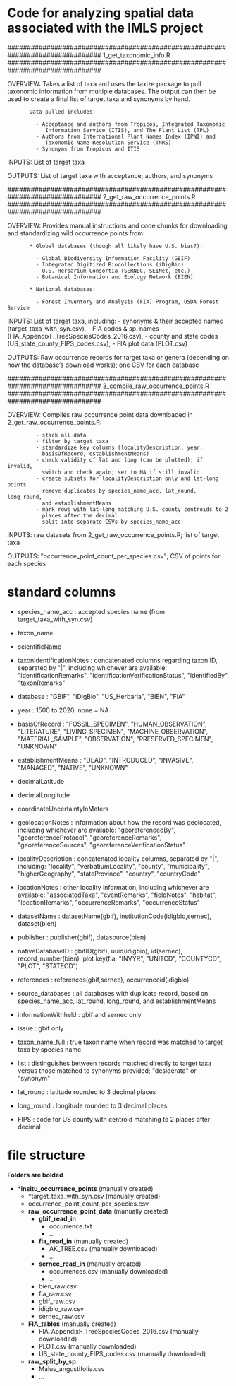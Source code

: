 # Code for analyzing spatial data associated with the IMLS project

################################################################################
 1_get_taxonomic_info.R
################################################################################

 OVERVIEW: Takes a list of taxa and uses the taxize package to pull taxonomic
           information from multiple databases. The output can then be used to
           create a final list of target taxa and synonyms by hand.

           Data pulled includes:

             - Acceptance and authors from Tropicos, Integrated Taxonomic
                Information Service (ITIS), and The Plant List (TPL)
             - Authors from International Plant Names Index (IPNI) and
                Taxonomic Name Resolution Service (TNRS)
             - Synonyms from Tropicos and ITIS

 INPUTS: List of target taxa

 OUTPUTS: List of target taxa with acceptance, authors, and synonyms

################################################################################
 2_get_raw_occurrence_points.R
################################################################################

 OVERVIEW: Provides manual instructions and code chunks for downloading and
           standardizing wild occurrence points from:

           * Global databases (though all likely have U.S. bias?):

             - Global Biodiversity Information Facility (GBIF)
             - Integrated Digitized Biocollections (iDigBio)
             - U.S. Herbarium Consortia (SERNEC, SEINet, etc.)
             - Botanical Information and Ecology Network (BIEN)

           * National databases:

             - Forest Inventory and Analysis (FIA) Program, USDA Forest Service

 INPUTS: List of target taxa, including:
          - synonyms & their accepted names (target_taxa_with_syn.csv),
          - FIA codes & sp. names (FIA_AppendixF_TreeSpeciesCodes_2016.csv),
          - county and state codes (US_state_county_FIPS_codes.csv),
          - FIA plot data (PLOT.csv)

 OUTPUTS: Raw occurrence records for target taxa or genera (depending on how
          the database’s download works); one CSV for each database

################################################################################
 3_compile_raw_occurrence_points.R
################################################################################

 OVERVIEW: Compiles raw occurrence point data downloaded in
           2_get_raw_occurrence_points.R:

             - stack all data
             - filter by target taxa
             - standardize key columns (localityDescription, year,
               basisOfRecord, establishmentMeans)
             - check validity of lat and long (can be plotted); if invalid,
               switch and check again; set to NA if still invalid
             - create subsets for localityDescription only and lat-long points
             - remove duplicates by species_name_acc, lat_round, long_round,
               and establishmentMeans
             - mark rows with lat-long matching U.S. county centroids to 2
               places after the decimal
             - split into separate CSVs by species_name_acc

 INPUTS: raw datasets from 2_get_raw_occurrence_points.R; list of target taxa

 OUTPUTS: "occurrence_point_count_per_species.csv"; CSV of points for each species

# standard columns

  - species_name_acc : accepted species name (from target_taxa_with_syn.csv)
  - taxon_name      
  - scientificName
  - taxonIdentificationNotes : concatenated columns regarding taxon ID, separated by "|", including whichever are available: "identificationRemarks", "identificationVerificationStatus", "identifiedBy", "taxonRemarks"

  - database : "GBIF", "iDigBio", "US_Herbaria", "BIEN", "FIA"  
  - year : 1500 to 2020; none = NA
  - basisOfRecord : "FOSSIL_SPECIMEN", "HUMAN_OBSERVATION", "LITERATURE",   "LIVING_SPECIMEN", "MACHINE_OBSERVATION", "MATERIAL_SAMPLE", "OBSERVATION", "PRESERVED_SPECIMEN", "UNKNOWN"
  - establishmentMeans : "DEAD", "INTRODUCED", "INVASIVE", "MANAGED", "NATIVE", "UNKNOWN"

  - decimalLatitude             
  - decimalLongitude
  - coordinateUncertaintyInMeters
  - geolocationNotes : information about how the record was geolocated, including whichever are available: "georeferencedBy", "georeferenceProtocol", "georeferenceRemarks", "georeferenceSources", "georeferenceVerificationStatus"
  - localityDescription : concatenated locality columns, separated by "|", including: "locality", "verbatiumLocality", "county", "municipality", "higherGeography", "stateProvince", "country", "countryCode"
  - locationNotes : other locality information, including whichever are available: "associatedTaxa", "eventRemarks", "fieldNotes", "habitat", "locationRemarks", "occurrenceRemarks", "occurrenceStatus"

  - datasetName : datasetName(gbif), institutionCode(idigbio,sernec), dataset(bien)
  - publisher : publisher(gbif), datasource(bien)  
  - nativeDatabaseID : gbifID(gbif), uuid(idigbio), id(sernec), record_number(bien), plot key(fia; "INVYR", "UNITCD", "COUNTYCD", "PLOT", "STATECD")
  - references : references(gbif,sernec), occurrenceid(idigbio)

  - source_databases : all databases with duplicate record, based on species_name_acc, lat_round, long_round, and establishmentMeans
  - informationWithheld : gbif and sernec only
  - issue : gbif only

  - taxon_name_full : true taxon name when record was matched to target taxa by species name
  - list : distinguishes between records matched directly to target taxa versus those matched to synonyms provided; "desiderata" or "synonym"
  - lat_round : latitude rounded to 3 decimal places
  - long_round : longitude rounded to 3 decimal places
  - FIPS : code for US county with centroid matching to 2 places after decimal

# file structure

  **Folders are bolded**

  - ***insitu_occurrence_points** (manually created)
    - *target_taxa_with_syn.csv (manually created)
    - occurrence_point_count_per_species.csv
    - **raw_occurrence_point_data** (manually created)
      - **gbif_read_in**
        - occurrence.txt
        - ...
      - **fia_read_in** (manually created)
        - AK_TREE.csv (manually downloaded)
        - ...
      - **sernec_read_in** (manually created)
        - occurrences.csv (manually downloaded)
        - ...
      - bien_raw.csv
      - fia_raw.csv
      - gbif_raw.csv
      - idigbio_raw.csv
      - sernec_raw.csv
    - **FIA_tables** (manually created)
      - FIA_AppendixF_TreeSpeciesCodes_2016.csv (manually downloaded)
      - PLOT.csv (manually downloaded)
      - US_state_county_FIPS_codes.csv (manually downloaded)
    - **raw_split_by_sp**
      - Malus_angustifolia.csv
      - ...
